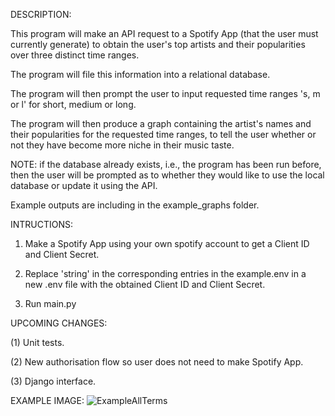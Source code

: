 DESCRIPTION:

This program will make an API request to a Spotify App (that the user must currently generate) to obtain the user's top artists and their popularities over three distinct time ranges.

The program will file this information into a relational database.

The program will then prompt the user to input requested time ranges 's, m or l' for short, medium or long.

The program will then produce a graph containing the artist's names and their popularities for the requested time ranges, to tell the user whether or not they have become more niche in their music taste.


NOTE: if the database already exists, i.e., the program has been run before, then the user will be prompted as to whether they would like to use the local database or update it using the API.

Example outputs are including in the example_graphs folder.




INTRUCTIONS:

1) Make a Spotify App using your own spotify account to get a Client ID and Client Secret.

2) Replace 'string' in the corresponding entries in the example.env in a new .env file with the obtained Client ID and Client Secret.
  
3) Run main.py




UPCOMING CHANGES:

(1) Unit tests.

(2) New authorisation flow so user does not need to make Spotify App.

(3) Django interface.




EXAMPLE IMAGE:
![ExampleAllTerms](https://github.com/jngoodman/SpotifyNiche/assets/140734696/ecc3a0a4-74eb-4602-a5b0-7fad9b8d6afd)
